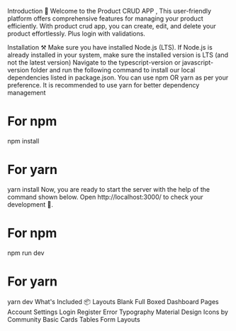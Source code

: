 Introduction 🚀
Welcome to the Product CRUD APP , This user-friendly platform offers comprehensive features for managing your product efficiently. With product crud app, you can create, edit, and delete your product effortlessly. Plus login with validations.

Installation ⚒️
Make sure you have installed Node.js (LTS). If Node.js is already installed in your system, make sure the installed version is LTS (and not the latest version)
Navigate to the typescript-version or javascript-version folder and run the following command to install our local dependencies listed in package.json. You can use npm OR yarn as per your preference.
It is recommended to use yarn for better dependency management

# For npm
npm install 

# For yarn
yarn install
Now, you are ready to start the server with the help of the command shown below. Open http://localhost:3000/ to check your development 🚀.
# For npm
npm run dev

# For yarn
yarn dev
What's Included 📦
Layouts
Blank
Full
Boxed
Dashboard
Pages
Account Settings
Login
Register
Error
Typography
Material Design Icons by Community
Basic Cards
Tables
Form Layouts
